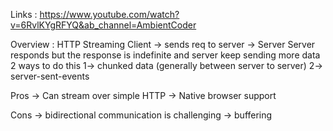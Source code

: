 Links : https://www.youtube.com/watch?v=6RvlKYgRFYQ&ab_channel=AmbientCoder

Overview :
HTTP Streaming
Client -> sends req to server -> Server
Server responds but the response is indefinite and server keep sending more data
2 ways to do this
1-> chunked data (generally between server to server)
2-> server-sent-events

Pros
-> Can stream over simple HTTP
-> Native browser support

Cons
-> bidirectional communication is challenging
-> buffering
